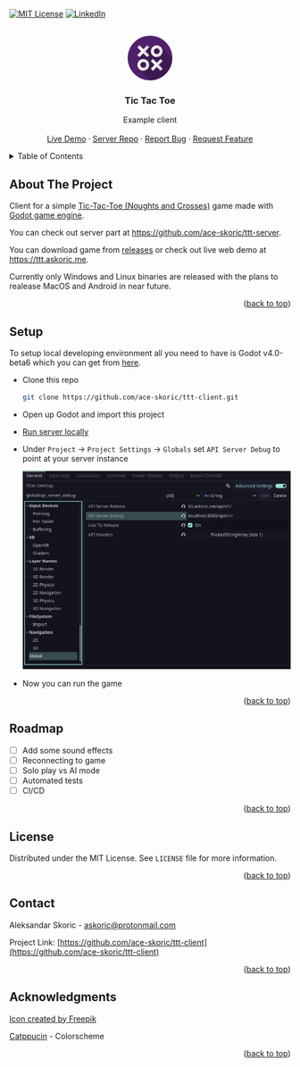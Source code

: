 <a name="readme-top"></a>

<!-- [![Stargazers][stars-shield]][stars-url] -->
<!-- [![Issues][issues-shield]][issues-url] -->
<!-- ![Tokei][tokei-shield] -->
[![MIT License][license-shield]][license-url]
[![LinkedIn][linkedin-shield]][linkedin-url]

<!-- PROJECT LOGO -->
<br />
<div align="center">
  <a href="https://github.com/ace-skoric/ttt-client">
    <img src="icon.png" alt="Logo" width="80" height="80">
  </a>

<h3 align="center">Tic Tac Toe</h3>

  <p align="center">
    Example client
    <br />
    <br />
    <a href="https://ttt.askoric.me">Live Demo</a>
    ·
    <a href="https://github.com/ace-skoric/ttt-server">Server Repo</a>
    ·
    <a href="https://github.com/ace-skoric/ttt-client/issues">Report Bug</a>
    ·
    <a href="https://github.com/ace-skoric/ttt-client/issues">Request Feature</a>
  </p>
</div>

<!-- TABLE OF CONTENTS -->
<details>
  <summary>Table of Contents</summary>
  <ol>
    <li>
      <a href="#about-the-project">About The Project</a>
    </li>
    <li><a href="#setup">Setup</a></li>
    <li><a href="#roadmap">Roadmap</a></li>
    <li><a href="#license">License</a></li>
    <li><a href="#contact">Contact</a></li>
    <li><a href="#acknowledgments">Acknowledgments</a></li>
  </ol>
</details>

<!-- ABOUT THE PROJECT -->
## About The Project

Client for a simple [Tic-Tac-Toe (Noughts and Crosses)](https://en.wikipedia.org/wiki/Tic-tac-toe) game made with [Godot game engine](https://godotengine.org/).

You can check out server part at <https://github.com/ace-skoric/ttt-server>.

You can download game from [releases](https://github.com/ace-skoric/ttt-client/releases) or check out live web demo at <https://ttt.askoric.me>.

Currently only Windows and Linux binaries are released with the plans to realease MacOS and Android in near future.

<p align="right">(<a href="#readme-top">back to top</a>)</p>

<!-- SETUP -->
## Setup

To setup local developing environment all you need to have is Godot v4.0-beta6 which you can get from [here](https://downloads.tuxfamily.org/godotengine/4.0/beta6/).

- Clone this repo

    ```sh
    git clone https://github.com/ace-skoric/ttt-client.git
    ```

- Open up Godot and import this project

- [Run server locally](https://github.com/ace-skoric/ttt-server)

- Under `Project` &rarr; `Project Settings` &rarr; `Globals` set `API Server Debug` to point at your server instance

  <img src="github-assets/settings.png" alt="Logo">

- Now you can run the game

<p align="right">(<a href="#readme-top">back to top</a>)</p>

<!-- ROADMAP -->
## Roadmap

- [ ] Add some sound effects
- [ ] Reconnecting to game
- [ ] Solo play vs AI mode
- [ ] Automated tests
- [ ] CI/CD

<p align="right">(<a href="#readme-top">back to top</a>)</p>

<!-- LICENSE -->
## License

Distributed under the MIT License. See `LICENSE` file for more information.

<p align="right">(<a href="#readme-top">back to top</a>)</p>

<!-- CONTACT -->
## Contact

Aleksandar Skoric - askoric@protonmail.com

Project Link: [https://github.com/ace-skoric/ttt-client](https://github.com/ace-skoric/ttt-client)

<p align="right">(<a href="#readme-top">back to top</a>)</p>

<!-- ACKNOWLEDGMENTS -->
## Acknowledgments

[Icon created by Freepik](https://www.flaticon.com/free-icons/tic-tac-toe)

[Catppucin](https://github.com/catppuccin/catppuccin/) - Colorscheme

<p align="right">(<a href="#readme-top">back to top</a>)</p>
<!-- MARKDOWN LINKS & IMAGES -->

<!-- https://www.markdownguide.org/basic-syntax/#reference-style-links -->
[contributors-shield]: https://img.shields.io/github/contributors/ace-skoric/ttt-client.svg?style=flat
[contributors-url]: https://github.com/ace-skoric/ttt-client/graphs/contributors
[forks-shield]: https://img.shields.io/github/forks/ace-skoric/ttt-client.svg?style=flat
[forks-url]: https://github.com/ace-skoric/ttt-client/network/members
[stars-shield]: https://img.shields.io/github/stars/ace-skoric/ttt-client.svg?style=flat
[stars-url]: https://github.com/ace-skoric/ttt-client/stargazers
[issues-shield]: https://img.shields.io/github/issues/ace-skoric/ttt-client.svg?style=flat
[issues-url]: https://github.com/ace-skoric/ttt-client/issues
[license-shield]: https://img.shields.io/github/license/ace-skoric/ttt-client.svg?style=flat
[license-url]: https://github.com/ace-skoric/ttt-client/blob/master/LICENSE
[linkedin-shield]: https://img.shields.io/badge/-LinkedIn-black.svg?style=flat&logo=linkedin&colorB=555
[linkedin-url]: https://linkedin.com/in/askoric
[tokei-shield]: https://img.shields.io/tokei/lines/github/ace-skoric/ttt-client